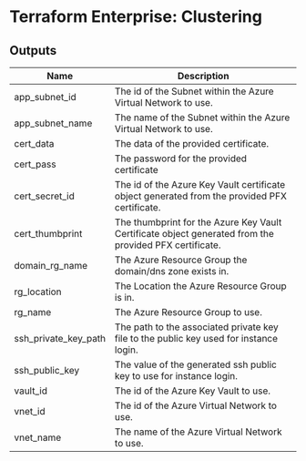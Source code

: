 # Terraform Enterprise: Clustering

## Outputs

| Name | Description |
|------|-------------|
| app\_subnet\_id | The id of the Subnet within the Azure Virtual Network to use. |
| app\_subnet\_name | The name of the Subnet within the Azure Virtual Network to use. |
| cert\_data | The data of the provided certificate. |
| cert\_pass | The password for the provided certificate |
| cert\_secret\_id | The id of the Azure Key Vault certificate object generated from the provided PFX certificate. |
| cert\_thumbprint | The thumbprint for the Azure Key Vault Certificate object generated from the provided PFX certificate. |
| domain\_rg\_name | The Azure Resource Group the domain/dns zone exists in. |
| rg\_location | The Location the Azure Resource Group is in. |
| rg\_name | The Azure Resource Group to use. |
| ssh\_private\_key\_path | The path to the associated private key file to the public key used for instance login. |
| ssh\_public\_key | The value of the generated ssh public key to use for instance login. |
| vault\_id | The id of the Azure Key Vault to use. |
| vnet\_id | The id of the Azure Virtual Network to use. |
| vnet\_name | The name of the Azure Virtual Network to use. |

